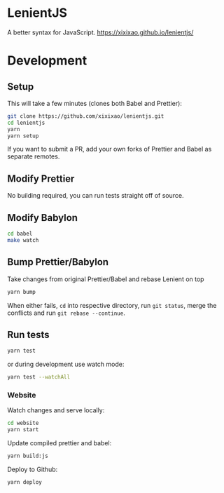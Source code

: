 # LenientJS

A better syntax for JavaScript. https://xixixao.github.io/lenientjs/

# Development

## Setup

This will take a few minutes (clones both Babel and Prettier):

```sh
git clone https://github.com/xixixao/lenientjs.git
cd lenientjs
yarn
yarn setup
```

If you want to submit a PR, add your own forks of Prettier and Babel as separate remotes.

## Modify Prettier

No building required, you can run tests straight off of source.

## Modify Babylon

```sh
cd babel
make watch
```

## Bump Prettier/Babylon

Take changes from original Prettier/Babel and rebase Lenient on top

```sh
yarn bump
```

When either fails, `cd` into respective directory, run `git status`, merge
the conflicts and run `git rebase --continue`.

## Run tests

```sh
yarn test
```

or during development use watch mode:

```sh
yarn test --watchAll
```

### Website

Watch changes and serve locally:

```sh
cd website
yarn start
```

Update compiled prettier and babel:

```sh
yarn build:js
```

Deploy to Github:

```sh
yarn deploy
```
